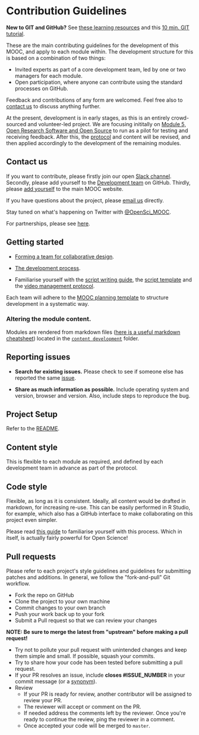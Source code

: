 # Contribution Guidelines

**New to GIT and GitHub?** See [these learning resources](https://help.github.com/articles/git-and-github-learning-resources/) and this [10 min. GIT tutorial](https://try.github.io/levels/1/challenges/1).

These are the main contributing guidelines for the development of this MOOC, and apply to each module within. The development structure for this is based on a combination of two things:

* Invited experts as part of a core development team, led by one or two managers for each module.
* Open participation, where anyone can contribute using the standard processes on GitHub.

Feedback and contributions of any form are welcomed. Feel free also to [contact us](https://opensciencemooc.github.io/site/Contact/) to discuss anything further.

At the present, development is in early stages, as this is an entirely crowd-sourced and volunteer-led project. We are focusing inititally on [Module 5, Open Research Software and Open Source](https://github.com/OpenScienceMOOC/Module-5-Open-Research-Software-and-Open-Source) to run as a pilot for testing and receiving feedback. After this, the [protocol](https://github.com/OpenScienceMOOC/Module-5-Open-Research-Software-and-Open-Source/tree/master/production_toolkit) and content will be revised, and then applied accordingly to the development of the remaining modules.

## Contact us

If you want to contribute, please firstly join our open [Slack channel](https://openmooc-ers-slackin.herokuapp.com/). Secondly, please add yourself to the [Development team](https://github.com/OpenScienceMOOC/Module-5-Open-Research-Software-and-Open-Source) on GitHub. Thirdly, please [add yourself](https://github.com/OpenScienceMOOC/site#how-to-add-a-person-to-be-listedrendered-on-the-website) to the main MOOC website.

If you have questions about the project, please [email us](info@opensciencemooc.eu) directly.

Stay tuned on what's happening on Twitter with [@OpenSci_MOOC](https://twitter.com/OpenSci_MOOC).

For partnerships, please see [here](https://opensciencemooc.github.io/site/About/).

## Getting started

* [Forming a team for collaborative design](https://github.com/OpenScienceMOOC/Main/blob/master/Production_Files/MODULE_DESIGN_PROTOCOL.md#forming-a-team-for-collaborative-design).

* [The development process](https://github.com/OpenScienceMOOC/Main/blob/master/Production_Files/MODULE_DESIGN_PROTOCOL.md#the-development-process).

* Familiarise yourself with the [script writing guide](https://github.com/OpenScienceMOOC/Main/blob/master/Production_Files/Writing_a_script.md), the [script template](https://github.com/OpenScienceMOOC/Main/blob/master/Production_Files/Script_template.md) and the [video management protocol](https://github.com/OpenScienceMOOC/Main/blob/master/Production_Files/Video_management_protocol.md).

Each team will adhere to the [MOOC planning template](https://github.com/OpenScienceMOOC/Module-5-Open-Research-Software-and-Open-Source/blob/master/production_toolkit/MOOC_planning_template.md) to structure development in a systematic way.

### Altering the module content.   

Modules are rendered from markdown files ([here is a useful markdown cheatsheet](https://github.com/adam-p/markdown-here/wiki/Markdown-Cheatsheet)) located in the [`content development`](https://github.com/OpenScienceMOOC/Module-5-Open-Research-Software-and-Open-Source/tree/master/content_development) folder.


## Reporting issues

- **Search for existing issues.** Please check to see if someone else has reported the same [issue](https://github.com/OpenScienceMOOC/Module-5-Open-Research-Software-and-Open-Source/issues).

- **Share as much information as possible.** Include operating system and version, browser and version. Also, include steps to reproduce the bug.

## Project Setup
Refer to the [README](README.md).

## Content style
This is flexible to each module as required, and defined by each development team in advance as part of the protocol.

## Code style
Flexible, as long as it is consistent. Ideally, all content would be drafted in markdown, for increasing re-use. This can be easily performed in R Studio, for example, which also has a GitHub interface to make collaborating on this project even simpler.

Please read [this guide](https://support.rstudio.com/hc/en-us/articles/200532077-Version-Control-with-Git-and-SVN) to familiarise yourself with this process. Which in itself, is actually fairly powerful for Open Science!

## Pull requests

Please refer to each project's style guidelines and guidelines for submitting patches and additions. In general, we follow the "fork-and-pull" Git workflow.

- Fork the repo on GitHub
- Clone the project to your own machine
- Commit changes to your own branch
- Push your work back up to your fork
- Submit a Pull request so that we can review your changes

**NOTE: Be sure to merge the latest from "upstream" before making a pull request!**


- Try not to pollute your pull request with unintended changes and keep them simple and small. If possible, squash your commits.
- Try to share how your code has been tested before submitting a pull request.
- If your PR resolves an issue, include **closes #ISSUE_NUMBER** in your commit message (or a [synonym](https://help.github.com/articles/closing-issues-via-commit-messages)).
- Review
    - If your PR is ready for review, another contributor will be assigned to review your PR.
    - The reviewer will accept or comment on the PR.
    - If needed address the comments left by the reviewer. Once you're ready to continue the review, ping the reviewer in a comment.
    - Once accepted your code will be merged to `master`.
